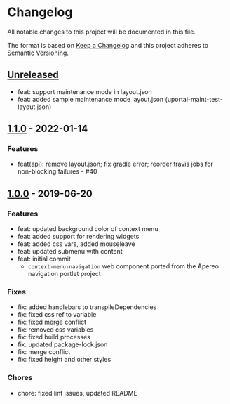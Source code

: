 # Changelog

All notable changes to this project will be documented in this file.

The format is based on [Keep a Changelog](http://keepachangelog.com/en/1.0.0/)
and this project adheres to [Semantic Versioning](http://semver.org/spec/v2.0.0.html).

## [Unreleased][]

- feat: support maintenance mode in layout.json
- feat: added sample maintenance mode layout.json (uportal-maint-test-layout.json)

## [1.1.0][] - 2022-01-14

### Features

-   feat(api): remove layout.json; fix gradle error; reorder travis jobs for non-blocking failures - #40

## [1.0.0][] - 2019-06-20

### Features

-   feat: updated background color of context menu
-   feat: added support for rendering widgets
-   feat: added css vars, added mouseleave
-   feat: updated submenu with content
-   feat: initial commit
    -   `context-menu-navigation` web component ported from the Apereo navigation portlet project

### Fixes

-   fix: added handlebars to transpileDependencies
-   fix: fixed css ref to variable
-   fix: fixed merge conflict
-   fix: removed css variables
-   fix: fixed build processes
-   fix: updated package-lock.json
-   fix: merge conflict
-   fix: fixed height and other styles

### Chores

-   chore: fixed lint issues, updated README

[unreleased]: https://github.com/uPortal-contrib/navigation-web-components/compare/v1.1.0...HEAD
[1.1.0]: https://github.com/uPortal-contrib/navigation-web-components/compare/v1.0.0...v1.1.1
[1.0.0]: https://github.com/uPortal-contrib/navigation-web-components/compare/8e68938ac614423ace91d01e6402e2daa6071100...v1.0.0

